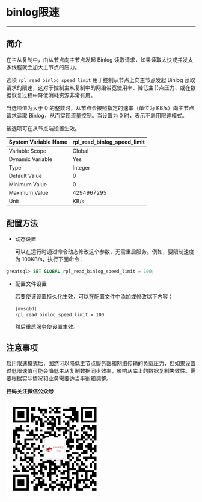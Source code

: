 # binlog限速
---

## 简介

在主从复制中，由从节点向主节点发起 Binlog 读取请求，如果读取太快或并发太多线程就会加大主节点的压力。

选项 `rpl_read_binlog_speed_limit` 用于控制从节点上向主节点发起 Binlog 读取请求的限速，这对于控制主从复制中的网络带宽使用率、降低主节点压力、或在数据恢复过程中降低消耗资源非常有用。

当选项值为大于 0 的整数时，从节点会按照指定的速率（单位为 KB/s）向主节点请求读取 Binlog，从而实现流量控制。当设置为 0 时，表示不启用限速模式。

该选项可在从节点端设置生效。


| System Variable Name | rpl_read_binlog_speed_limit |
| -------------------- | --------------------------- |
| Variable Scope       | Global                      |
| Dynamic Variable     | Yes                         |
| Type                 | Integer                     |
| Default Value        | 0                           |
| Minimum Value        | 0                           |
| Maximum Value        | 4294967295                  |
| Unit                 | KB/s                        |

## 配置方法

- 动态设置

  可以在运行时通过命令动态修改这个参数，无需重启服务。例如，要限制速度为 100KB/s，执行下面命令：
```sql
greatsql> SET GLOBAL rpl_read_binlog_speed_limit = 100;
```

- 配置文件设置

  若要使该设置持久化生效，可以在配置文件中添加或修改以下内容：

  ```
  [mysqld]
  rpl_read_binlog_speed_limit = 100
  ```
  然后重启服务使设置生效。


## 注意事项

启用限速模式后，固然可以降低主节点服务器和网络传输的负载压力，但如果设置过低限速值可能会降低主从复制数据同步效率，影响从库上的数据复制失效性。需要根据实际情况和业务需要适当平衡和调整。


**扫码关注微信公众号**

![greatsql-wx](../greatsql-wx.jpg)

